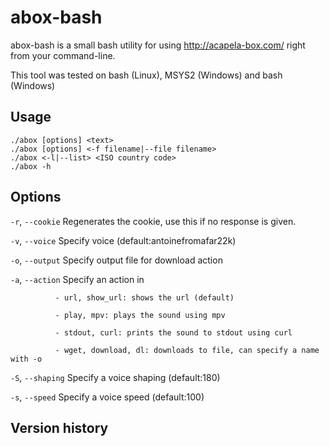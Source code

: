 # abox-bash
abox-bash is a small bash utility for using http://acapela-box.com/ right from your command-line.


This tool was tested on bash (Linux), MSYS2 (Windows) and bash (Windows)

## Usage
```
./abox [options] <text>
./abox [options] <-f filename|--file filename>
./abox <-l|--list> <ISO country code>
./abox -h
```

## Options
  `-r`,  `--cookie`		Regenerates the cookie, use this if no response is given.
  
  `-v`,  `--voice`		Specify voice (default:antoinefromafar22k)
  
  `-o`,  `--output`		Specify output file for download action
  
  `-a`,  `--action`		Specify an action in
  
			  - url, show_url: shows the url (default)

			  - play, mpv: plays the sound using mpv

			  - stdout, curl: prints the sound to stdout using curl

			  - wget, download, dl: downloads to file, can specify a name with -o

  `-S`,  `--shaping`	Specify a voice shaping (default:180)

  `-s`,  `--speed`		Specify a voice speed (default:100)
  
  ## Version history